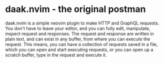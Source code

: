 # daak.nvim - the original postman

daak.nvim is a simple neovim plugin to make HTTP and GraphQL requests. You don't
have to leave your editor, and you can fully edit, manipulate, inspect request
and responses. The request and response are written in plain text, and can exist
in any buffer, from where you can execute the request. This means, you can have
a collection of requests saved in a file, which you can open and start executing
requests, or you can open up a scratch buffer, type in the request and execute
it.
